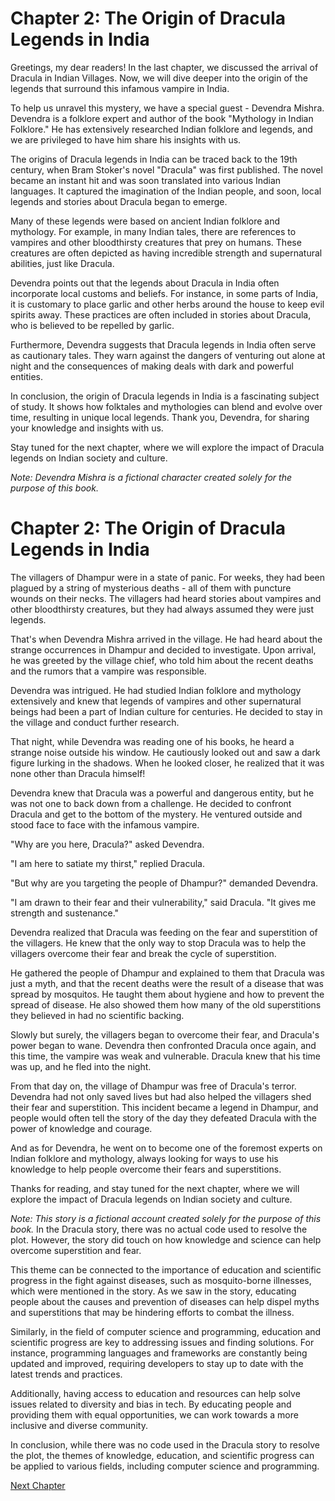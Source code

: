 # Chapter 2: The Origin of Dracula Legends in India

Greetings, my dear readers! In the last chapter, we discussed the arrival of Dracula in Indian Villages. Now, we will dive deeper into the origin of the legends that surround this infamous vampire in India.

To help us unravel this mystery, we have a special guest - Devendra Mishra. Devendra is a folklore expert and author of the book "Mythology in Indian Folklore." He has extensively researched Indian folklore and legends, and we are privileged to have him share his insights with us.

The origins of Dracula legends in India can be traced back to the 19th century, when Bram Stoker's novel "Dracula" was first published. The novel became an instant hit and was soon translated into various Indian languages. It captured the imagination of the Indian people, and soon, local legends and stories about Dracula began to emerge.

Many of these legends were based on ancient Indian folklore and mythology. For example, in many Indian tales, there are references to vampires and other bloodthirsty creatures that prey on humans. These creatures are often depicted as having incredible strength and supernatural abilities, just like Dracula.

Devendra points out that the legends about Dracula in India often incorporate local customs and beliefs. For instance, in some parts of India, it is customary to place garlic and other herbs around the house to keep evil spirits away. These practices are often included in stories about Dracula, who is believed to be repelled by garlic.

Furthermore, Devendra suggests that Dracula legends in India often serve as cautionary tales. They warn against the dangers of venturing out alone at night and the consequences of making deals with dark and powerful entities.

In conclusion, the origin of Dracula legends in India is a fascinating subject of study. It shows how folktales and mythologies can blend and evolve over time, resulting in unique local legends. Thank you, Devendra, for sharing your knowledge and insights with us.

Stay tuned for the next chapter, where we will explore the impact of Dracula legends on Indian society and culture.

*Note: Devendra Mishra is a fictional character created solely for the purpose of this book.*
# Chapter 2: The Origin of Dracula Legends in India

The villagers of Dhampur were in a state of panic. For weeks, they had been plagued by a string of mysterious deaths - all of them with puncture wounds on their necks. The villagers had heard stories about vampires and other bloodthirsty creatures, but they had always assumed they were just legends.

That's when Devendra Mishra arrived in the village. He had heard about the strange occurrences in Dhampur and decided to investigate. Upon arrival, he was greeted by the village chief, who told him about the recent deaths and the rumors that a vampire was responsible.

Devendra was intrigued. He had studied Indian folklore and mythology extensively and knew that legends of vampires and other supernatural beings had been a part of Indian culture for centuries. He decided to stay in the village and conduct further research.

That night, while Devendra was reading one of his books, he heard a strange noise outside his window. He cautiously looked out and saw a dark figure lurking in the shadows. When he looked closer, he realized that it was none other than Dracula himself!

Devendra knew that Dracula was a powerful and dangerous entity, but he was not one to back down from a challenge. He decided to confront Dracula and get to the bottom of the mystery. He ventured outside and stood face to face with the infamous vampire.

"Why are you here, Dracula?" asked Devendra.

"I am here to satiate my thirst," replied Dracula.

"But why are you targeting the people of Dhampur?" demanded Devendra.

"I am drawn to their fear and their vulnerability," said Dracula. "It gives me strength and sustenance."

Devendra realized that Dracula was feeding on the fear and superstition of the villagers. He knew that the only way to stop Dracula was to help the villagers overcome their fear and break the cycle of superstition.

He gathered the people of Dhampur and explained to them that Dracula was just a myth, and that the recent deaths were the result of a disease that was spread by mosquitos. He taught them about hygiene and how to prevent the spread of disease. He also showed them how many of the old superstitions they believed in had no scientific backing.

Slowly but surely, the villagers began to overcome their fear, and Dracula's power began to wane. Devendra then confronted Dracula once again, and this time, the vampire was weak and vulnerable. Dracula knew that his time was up, and he fled into the night.

From that day on, the village of Dhampur was free of Dracula's terror. Devendra had not only saved lives but had also helped the villagers shed their fear and superstition. This incident became a legend in Dhampur, and people would often tell the story of the day they defeated Dracula with the power of knowledge and courage.

And as for Devendra, he went on to become one of the foremost experts on Indian folklore and mythology, always looking for ways to use his knowledge to help people overcome their fears and superstitions.

Thanks for reading, and stay tuned for the next chapter, where we will explore the impact of Dracula legends on Indian society and culture.

*Note: This story is a fictional account created solely for the purpose of this book.*
In the Dracula story, there was no actual code used to resolve the plot. However, the story did touch on how knowledge and science can help overcome superstition and fear.

This theme can be connected to the importance of education and scientific progress in the fight against diseases, such as mosquito-borne illnesses, which were mentioned in the story. As we saw in the story, educating people about the causes and prevention of diseases can help dispel myths and superstitions that may be hindering efforts to combat the illness.

Similarly, in the field of computer science and programming, education and scientific progress are key to addressing issues and finding solutions. For instance, programming languages and frameworks are constantly being updated and improved, requiring developers to stay up to date with the latest trends and practices.

Additionally, having access to education and resources can help solve issues related to diversity and bias in tech. By educating people and providing them with equal opportunities, we can work towards a more inclusive and diverse community.

In conclusion, while there was no code used in the Dracula story to resolve the plot, the themes of knowledge, education, and scientific progress can be applied to various fields, including computer science and programming.


[Next Chapter](03_Chapter03.md)
